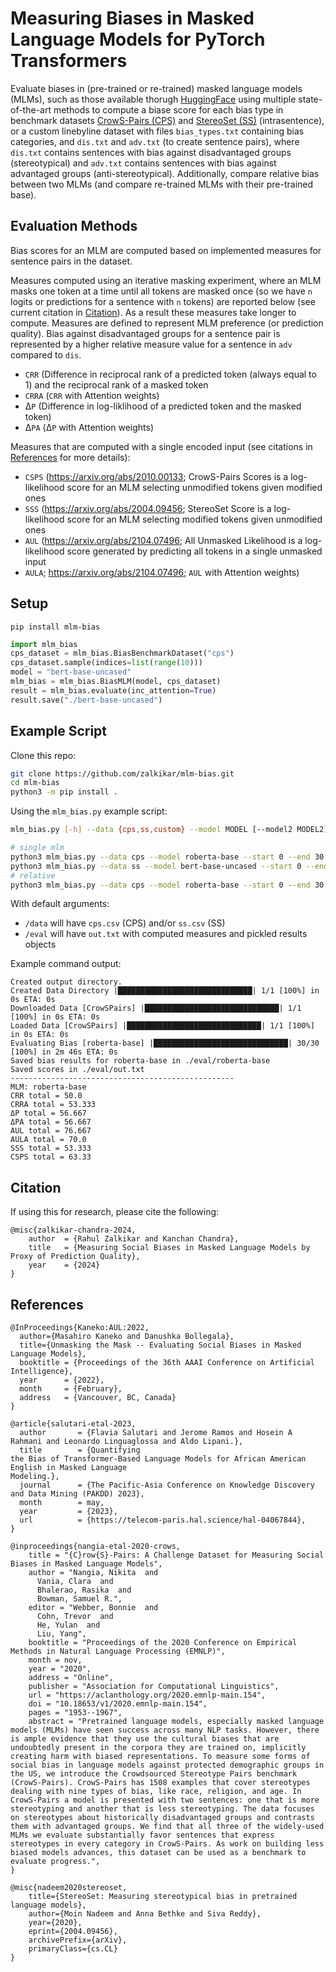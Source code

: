 # Measuring Biases in Masked Language Models for PyTorch Transformers

Evaluate biases in (pre-trained or re-trained) masked language models (MLMs), such as those available thorugh [HuggingFace](https://huggingface.co/models) using multiple state-of-the-art methods to compute a biase score for each bias type in benchmark datasets [CrowS-Pairs (CPS)](https://github.com/nyu-mll/crows-pairs) and [StereoSet (SS)](https://github.com/moinnadeem/StereoSet) (intrasentence), or a custom linebyline dataset with files `bias_types.txt` containing bias categories, and `dis.txt` and `adv.txt` (to create sentence pairs), where `dis.txt` contains sentences with bias against disadvantaged groups (stereotypical) and `adv.txt` contains sentences with bias against advantaged groups (anti-stereotypical). Additionally, compare relative bias between two MLMs (and compare re-trained MLMs with their pre-trained base).

## Evaluation Methods

Bias scores for an MLM are computed based on implemented measures for sentence pairs in the dataset.

Measures computed using an iterative masking experiment, where an MLM masks one token at a time until all tokens are masked once (so we have `n` logits or predictions for a sentence with `n` tokens) are reported below (see current citation in [Citation](#citation)). As a result these measures take longer to compute. Measures are defined to represent MLM preference (or prediction quality). Bias against disadvantaged groups for a sentence pair is represented by a higher relative measure value for a sentence in `adv` compared to `dis`.
- `CRR` (Difference in reciprocal rank of a predicted token (always equal to 1) and the reciprocal rank of a masked token
- `CRRA` (`CRR` with Attention weights)
- &Delta;`P` (Difference in log-liklihood of a predicted token and the masked token)
- &Delta;`PA` (&Delta;`P` with Attention weights)

Measures that are computed with a single encoded input (see citations in [References](#references) for more details):
- `CSPS` (https://arxiv.org/abs/2010.00133; CrowS-Pairs Scores is a log-likelihood score for an MLM selecting unmodified tokens given modified ones
- `SSS` (https://arxiv.org/abs/2004.09456; StereoSet Score is a log-likelihood score for an MLM selecting modified tokens given unmodified ones
- `AUL` (https://arxiv.org/abs/2104.07496; All Unmasked Likelihood is a log-likelihood score generated by predicting all tokens in a single unmasked input
- `AULA`; https://arxiv.org/abs/2104.07496; `AUL` with Attention weights)

## Setup

`pip install mlm-bias`

```python
import mlm_bias
cps_dataset = mlm_bias.BiasBenchmarkDataset("cps")
cps_dataset.sample(indices=list(range(10)))
model = "bert-base-uncased"
mlm_bias = mlm_bias.BiasMLM(model, cps_dataset)
result = mlm_bias.evaluate(inc_attention=True)
result.save("./bert-base-uncased")
```

## Example Script

Clone this repo:
```bash
git clone https://github.com/zalkikar/mlm-bias.git
cd mlm-bias
python3 -m pip install .
```

Using the `mlm_bias.py` example script:
```bash
mlm_bias.py [-h] --data {cps,ss,custom} --model MODEL [--model2 MODEL2] [--output OUTPUT] [--measures {all,crr,crra,dp,dpa,aul,aula,csps,sss}] [--start S] [--end E]
```

```bash
# single mlm
python3 mlm_bias.py --data cps --model roberta-base --start 0 --end 30
python3 mlm_bias.py --data ss --model bert-base-uncased --start 0 --end 30
# relative
python3 mlm_bias.py --data cps --model roberta-base --start 0 --end 30 --model2 bert-base-uncased
```

With default arguments:
- `/data` will have `cps.csv` (CPS) and/or `ss.csv` (SS)
- `/eval` will have `out.txt` with computed measures and pickled results objects

Example command output:
```console
Created output directory.
Created Data Directory |██████████████████████████████| 1/1 [100%] in 0s ETA: 0s
Downloaded Data [CrowSPairs] |██████████████████████████████| 1/1 [100%] in 0s ETA: 0s
Loaded Data [CrowSPairs] |██████████████████████████████| 1/1 [100%] in 0s ETA: 0s
Evaluating Bias [roberta-base] |██████████████████████████████| 30/30 [100%] in 2m 46s ETA: 0s
Saved bias results for roberta-base in ./eval/roberta-base
Saved scores in ./eval/out.txt
--------------------------------------------------
MLM: roberta-base
CRR total = 50.0
CRRA total = 53.333
ΔP total = 56.667
ΔPA total = 56.667
AUL total = 76.667
AULA total = 70.0
SSS total = 53.333
CSPS total = 63.33
```

## Citation

If using this for research, please cite the following:

```
@misc{zalkikar-chandra-2024,
    author  = {Rahul Zalkikar and Kanchan Chandra},
    title   = {Measuring Social Biases in Masked Language Models by Proxy of Prediction Quality},
    year    = {2024}
}
```

## References

```
@InProceedings{Kaneko:AUL:2022,
  author={Masahiro Kaneko and Danushka Bollegala},
  title={Unmasking the Mask -- Evaluating Social Biases in Masked Language Models},
  booktitle = {Proceedings of the 36th AAAI Conference on Artificial Intelligence},
  year      = {2022},
  month     = {February},
  address   = {Vancouver, BC, Canada}
}
```

```
@article{salutari-etal-2023,
  author       = {Flavia Salutari and Jerome Ramos and Hosein A Rahmani and Leonardo Linguaglossa and Aldo Lipani.},
  title        = {Quantifying
the Bias of Transformer-Based Language Models for African American English in Masked Language
Modeling.},
  journal      = {The Pacific-Asia Conference on Knowledge Discovery and Data Mining (PAKDD) 2023},
  month        = may,
  year         = {2023},
  url          = {https://telecom-paris.hal.science/hal-04067844},
}
```

```
@inproceedings{nangia-etal-2020-crows,
    title = "{C}row{S}-Pairs: A Challenge Dataset for Measuring Social Biases in Masked Language Models",
    author = "Nangia, Nikita  and
      Vania, Clara  and
      Bhalerao, Rasika  and
      Bowman, Samuel R.",
    editor = "Webber, Bonnie  and
      Cohn, Trevor  and
      He, Yulan  and
      Liu, Yang",
    booktitle = "Proceedings of the 2020 Conference on Empirical Methods in Natural Language Processing (EMNLP)",
    month = nov,
    year = "2020",
    address = "Online",
    publisher = "Association for Computational Linguistics",
    url = "https://aclanthology.org/2020.emnlp-main.154",
    doi = "10.18653/v1/2020.emnlp-main.154",
    pages = "1953--1967",
    abstract = "Pretrained language models, especially masked language models (MLMs) have seen success across many NLP tasks. However, there is ample evidence that they use the cultural biases that are undoubtedly present in the corpora they are trained on, implicitly creating harm with biased representations. To measure some forms of social bias in language models against protected demographic groups in the US, we introduce the Crowdsourced Stereotype Pairs benchmark (CrowS-Pairs). CrowS-Pairs has 1508 examples that cover stereotypes dealing with nine types of bias, like race, religion, and age. In CrowS-Pairs a model is presented with two sentences: one that is more stereotyping and another that is less stereotyping. The data focuses on stereotypes about historically disadvantaged groups and contrasts them with advantaged groups. We find that all three of the widely-used MLMs we evaluate substantially favor sentences that express stereotypes in every category in CrowS-Pairs. As work on building less biased models advances, this dataset can be used as a benchmark to evaluate progress.",
}
```

```
@misc{nadeem2020stereoset,
    title={StereoSet: Measuring stereotypical bias in pretrained language models},
    author={Moin Nadeem and Anna Bethke and Siva Reddy},
    year={2020},
    eprint={2004.09456},
    archivePrefix={arXiv},
    primaryClass={cs.CL}
}
```
